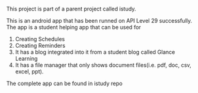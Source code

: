 This project is part of a parent project called istudy.

This is an android app that has been runned on API Level 29 successfully.					                               
The app is a student helping app that can be used for
1. Creating Schedules                                                         
2. Creating Reminders                                                         
3. It has a blog integrated into it from a student blog called Glance Learning
4. It has a file manager that only shows document files(i.e. pdf, doc, csv,   
excel, ppt).                                                                  

The complete app can be found in istudy repo 

